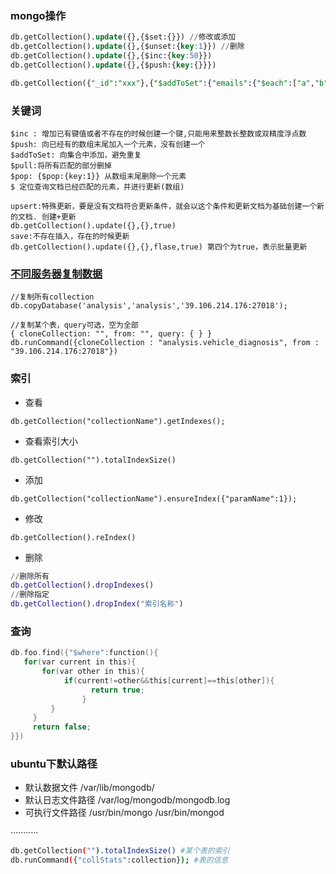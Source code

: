 ### mongo操作

```sql
db.getCollection().update({},{$set:{}}) //修改或添加
db.getCollection().update({},{$unset:{key:1}}) //删除
db.getCollection().update({},{$inc:{key:50}})
db.getCollection().update({},{$push:{key:{}}})

db.getCollection({"_id":"xxx"},{"$addToSet":{"emails":{"$each":["a","b","c"]}}})
```

### 关键词
```
$inc : 增加已有键值或者不存在的时候创建一个键,只能用来整数长整数或双精度浮点数
$push: 向已经有的数组末尾加入一个元素，没有创建一个
$addToSet: 向集合中添加，避免重复
$pull:将所有匹配的部分删掉
$pop: {$pop:{key:1}} 从数组末尾删除一个元素
$ 定位查询文档已经匹配的元素，并进行更新(数组)

upsert:特殊更新，要是没有文档符合更新条件，就会以这个条件和更新文档为基础创建一个新的文档. 创建+更新
db.getCollection().update({},{},true)
save:不存在插入，存在的时候更新
db.getCollection().update({},{},flase,true) 第四个为true，表示批量更新
```

### [不同服务器复制数据](http://www.pclic.com/article/a120191023173277.html)

```mongo
//复制所有collection
db.copyDatabase('analysis','analysis','39.106.214.176:27018');

//复制某个表，query可选，空为全部
{ cloneCollection: "", from: "", query: { } }
db.runCommand({cloneCollection : "analysis.vehicle_diagnosis", from : "39.106.214.176:27018"})
```


### 索引

* 查看
```
db.getCollection("collectionName").getIndexes();
```
* 查看索引大小
```
db.getCollection("").totalIndexSize()
```
* 添加
```
db.getCollection("collectionName").ensureIndex({"paramName":1});
```

* 修改
```
db.getCollection().reIndex()

```
* 删除
```m
//删除所有
db.getCollection().dropIndexes()  
//删除指定
db.getCollection().dropIndex("索引名称")
```

### 查询

```c
db.foo.find({"$where":function(){
   for(var current in this){
	   for(var other in this){
		    if(current!=other&&this[current]==this[other]){
				  return true;
				}
		 }
	 }
	 return false;
}})
```

### ubuntu下默认路径
* 默认数据文件  /var/lib/mongodb/
* 默认日志文件路径 /var/log/mongodb/mongodb.log
* 可执行文件路径 /usr/bin/mongo  /usr/bin/mongod

···········

```sh
db.getCollection("").totalIndexSize() #某个表的索引
db.runCommand({"collStats":collection}); #表的信息
```